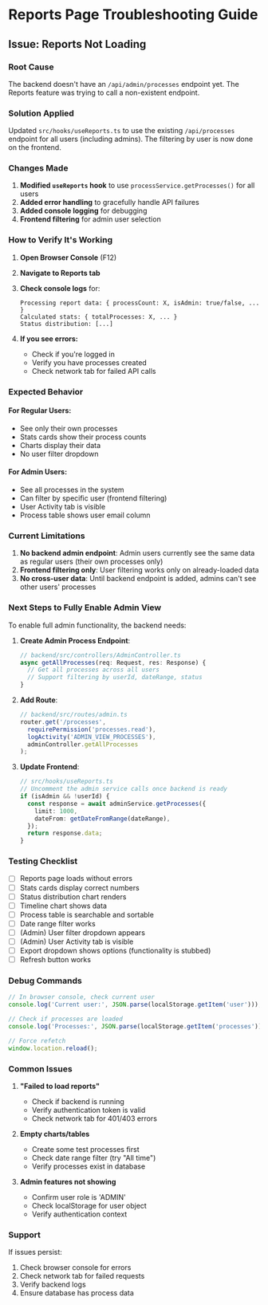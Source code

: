 # Reports Page Troubleshooting Guide

## Issue: Reports Not Loading

### Root Cause
The backend doesn't have an `/api/admin/processes` endpoint yet. The Reports feature was trying to call a non-existent endpoint.

### Solution Applied
Updated `src/hooks/useReports.ts` to use the existing `/api/processes` endpoint for all users (including admins). The filtering by user is now done on the frontend.

### Changes Made

1. **Modified `useReports` hook** to use `processService.getProcesses()` for all users
2. **Added error handling** to gracefully handle API failures
3. **Added console logging** for debugging
4. **Frontend filtering** for admin user selection

### How to Verify It's Working

1. **Open Browser Console** (F12)
2. **Navigate to Reports tab**
3. **Check console logs** for:
   ```
   Processing report data: { processCount: X, isAdmin: true/false, ... }
   Calculated stats: { totalProcesses: X, ... }
   Status distribution: [...]
   ```

4. **If you see errors:**
   - Check if you're logged in
   - Verify you have processes created
   - Check network tab for failed API calls

### Expected Behavior

#### For Regular Users:
- See only their own processes
- Stats cards show their process counts
- Charts display their data
- No user filter dropdown

#### For Admin Users:
- See all processes in the system
- Can filter by specific user (frontend filtering)
- User Activity tab is visible
- Process table shows user email column

### Current Limitations

1. **No backend admin endpoint**: Admin users currently see the same data as regular users (their own processes only)
2. **Frontend filtering only**: User filtering works only on already-loaded data
3. **No cross-user data**: Until backend endpoint is added, admins can't see other users' processes

### Next Steps to Fully Enable Admin View

To enable full admin functionality, the backend needs:

1. **Create Admin Process Endpoint**:
   ```typescript
   // backend/src/controllers/AdminController.ts
   async getAllProcesses(req: Request, res: Response) {
     // Get all processes across all users
     // Support filtering by userId, dateRange, status
   }
   ```

2. **Add Route**:
   ```typescript
   // backend/src/routes/admin.ts
   router.get('/processes', 
     requirePermission('processes.read'),
     logActivity('ADMIN_VIEW_PROCESSES'),
     adminController.getAllProcesses
   );
   ```

3. **Update Frontend**:
   ```typescript
   // src/hooks/useReports.ts
   // Uncomment the admin service calls once backend is ready
   if (isAdmin && !userId) {
     const response = await adminService.getProcesses({
       limit: 1000,
       dateFrom: getDateFromRange(dateRange),
     });
     return response.data;
   }
   ```

### Testing Checklist

- [ ] Reports page loads without errors
- [ ] Stats cards display correct numbers
- [ ] Status distribution chart renders
- [ ] Timeline chart shows data
- [ ] Process table is searchable and sortable
- [ ] Date range filter works
- [ ] (Admin) User filter dropdown appears
- [ ] (Admin) User Activity tab is visible
- [ ] Export dropdown shows options (functionality is stubbed)
- [ ] Refresh button works

### Debug Commands

```javascript
// In browser console, check current user
console.log('Current user:', JSON.parse(localStorage.getItem('user')));

// Check if processes are loaded
console.log('Processes:', JSON.parse(localStorage.getItem('processes')));

// Force refetch
window.location.reload();
```

### Common Issues

1. **"Failed to load reports"**
   - Check if backend is running
   - Verify authentication token is valid
   - Check network tab for 401/403 errors

2. **Empty charts/tables**
   - Create some test processes first
   - Check date range filter (try "All time")
   - Verify processes exist in database

3. **Admin features not showing**
   - Confirm user role is 'ADMIN'
   - Check localStorage for user object
   - Verify authentication context

### Support

If issues persist:
1. Check browser console for errors
2. Check network tab for failed requests
3. Verify backend logs
4. Ensure database has process data
